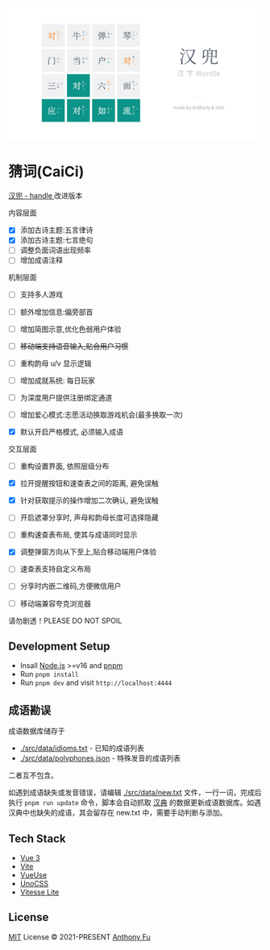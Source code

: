 ![](./public/og.png)

# 猜词(CaiCi)

[ 汉兜 - handle ](https://handle.antfu.me)改进版本


内容层面
- [x] 添加古诗主题:五言律诗
- [x] 添加古诗主题:七言绝句
- [ ] 调整负面词语出现频率
- [ ] 增加成语注释
  
机制层面
- [ ] 支持多人游戏
- [ ] 额外增加信息:偏旁部首
- [ ] 增加简图示意,优化色弱用户体验
- [ ] ~~移动端支持语音输入,贴合用户习惯~~
- [ ] 重构韵母 u/v 显示逻辑
- [ ] 增加成就系统: 每日玩家
- [ ] 为深度用户提供注册绑定通道
- [ ] 增加爱心模式:志愿活动换取游戏机会(最多换取一次)
- [x] 默认开启严格模式, 必须输入成语



交互层面
- [ ] 重构设置界面, 依照层级分布
- [x] 拉开提醒按钮和速查表之间的距离, 避免误触
- [x] 针对获取提示的操作增加二次确认, 避免误触
- [ ] 开启遮罩分享时, 声母和韵母长度可选择隐藏
- [ ] 重构速查表布局, 使其与成语同时显示
- [x] 调整弹窗方向从下至上,贴合移动端用户体验
- [ ] 速查表支持自定义布局
- [ ] 分享时内嵌二维码,方便微信用户
- [ ] 移动端兼容夸克浏览器



请勿剧透！PLEASE DO NOT SPOIL

## Development Setup

- Insall [Node.js](https://nodejs.org/en/) >=v16 and [pnpm](https://pnpm.io/)
- Run `pnpm install`
- Run `pnpm dev` and visit `http://localhost:4444`

## 成语勘误

成语数据库储存于

- [./src/data/idioms.txt](./src/data/idioms.txt) - 已知的成语列表
- [./src/data/polyphones.json](./src/data/polyphones.json) - 特殊发音的成语列表

二者互不包含。

如遇到成语缺失或发音错误，请编辑 [./src/data/new.txt](./src/data/new.txt) 文件，一行一词，完成后执行 `pnpm run update` 命令，脚本会自动抓取 [汉典](https://www.zdic.net/) 的数据更新成语数据库。如遇汉典中也缺失的成语，其会留存在 new.txt 中，需要手动判断与添加。

## Tech Stack

- [Vue 3](https://v3.vuejs.org/)
- [Vite](https://vitejs.dev/)
- [VueUse](https://vueuse.org/)
- [UnoCSS](https://github.com/antfu/unocss)
- [Vitesse Lite](https://github.com/antfu/vitesse-lite)

## License

[MIT](./LICENSE) License © 2021-PRESENT [Anthony Fu](https://github.com/antfu)
